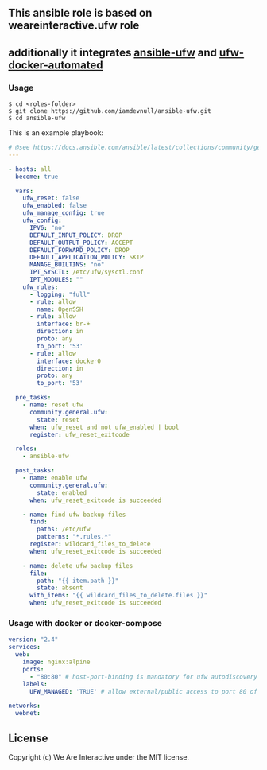 ## This ansible role is based on weareinteractive.ufw role
## additionally it integrates [ansible-ufw](https://github.com/chaifeng/ufw-docker) and [ufw-docker-automated](https://github.com/shinebayar-g/ufw-docker-automated)

### Usage

```shell
$ cd <roles-folder>
$ git clone https://github.com/iamdevnull/ansible-ufw.git
$ cd ansible-ufw
```

This is an example playbook:

```yaml
# @see https://docs.ansible.com/ansible/latest/collections/community/general/ufw_module.html#examples
---

- hosts: all
  become: true

  vars:
    ufw_reset: false
    ufw_enabled: false
    ufw_manage_config: true
    ufw_config:
      IPV6: "no"
      DEFAULT_INPUT_POLICY: DROP
      DEFAULT_OUTPUT_POLICY: ACCEPT
      DEFAULT_FORWARD_POLICY: DROP
      DEFAULT_APPLICATION_POLICY: SKIP
      MANAGE_BUILTINS: "no"
      IPT_SYSCTL: /etc/ufw/sysctl.conf
      IPT_MODULES: ""
    ufw_rules:
      - logging: "full"
      - rule: allow
        name: OpenSSH
      - rule: allow
        interface: br-+
        direction: in
        proto: any
        to_port: '53'
      - rule: allow
        interface: docker0
        direction: in
        proto: any
        to_port: '53'

  pre_tasks:
    - name: reset ufw
      community.general.ufw:
        state: reset
      when: ufw_reset and not ufw_enabled | bool
      register: ufw_reset_exitcode

  roles:
    - ansible-ufw

  post_tasks:
    - name: enable ufw
      community.general.ufw:
        state: enabled
      when: ufw_reset_exitcode is succeeded

    - name: find ufw backup files
      find:
        paths: /etc/ufw
        patterns: "*.rules.*"
      register: wildcard_files_to_delete
      when: ufw_reset_exitcode is succeeded

    - name: delete ufw backup files
      file:
        path: "{{ item.path }}"
        state: absent
      with_items: "{{ wildcard_files_to_delete.files }}"
      when: ufw_reset_exitcode is succeeded
```

### Usage with docker or docker-compose

```yaml
version: "2.4"
services:
  web:
    image: nginx:alpine
    ports:
      - "80:80" # host-port-binding is mandatory for ufw autodiscovery # both ports must be identical
    labels:
      UFW_MANAGED: 'TRUE' # allow external/public access to port 80 of the host/container 

networks:
  webnet:
```

## License
Copyright (c) We Are Interactive under the MIT license.
